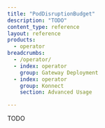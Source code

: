 ```yaml
---
title: "PodDisruptionBudget"
description: "TODO"
content_type: reference
layout: reference
products:
  - operator
breadcrumbs:
  - /operator/
  - index: operator
    group: Gateway Deployment
  - index: operator
    group: Konnect
    section: Advanced Usage

---
```


TODO
